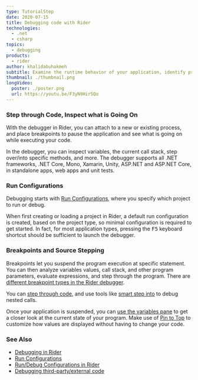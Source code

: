 ```yaml
---
type: TutorialStep
date: 2020-07-15
title: Debugging code with Rider
technologies:
  - .net
  - csharp
topics:
  - debugging
products:
  - rider
author: khalidabuhakmeh
subtitle: Examine the runtime behavior of your application, identify problematic code, run through code step by step.
thumbnail: ./thumbnail.png
longVideo:
  poster: ./poster.png
  url: https://youtu.be/F3yN9HirSQo
---
```


### Step through Code, Inspect what is Going On

With the debugger in Rider, you can attach to a new or existing process, and place breakpoints to pause the application and see what is going on while executing your code.

In the debugger, you can inspect variables, the current call stack, step over/into specific methods, and more. The debugger supports all .NET frameworks, .NET Core, Mono, Xamarin, Unity, ASP.NET and ASP.NET Core, in standalone apps, web apps and unit tests.

### Run Configurations

Debugging starts with [Run Configurations](https://www.jetbrains.com/help/rider/Run_Debug_Configuration.html), where you specify which project to run or debug.

When first creating or loading a project in Rider, a default run configuration is created, based on the project type, so minimal configuration is required to get started. In fact, for most application types, pressing the <kbd>F5</kbd> keyboard shortcut should be sufficient to launch the debugger.

### Breakpoints and Source Stepping

Breakpoints let you suspend the program execution at specific statement. You can then analyze variables values, call stack, and other program parameters, evaluate expressions, and step through the program. There are [different breakpoint types in the Rider debugger](https://www.jetbrains.com/help/rider/Using_Breakpoints.html).

You can [step through code](https://www.jetbrains.com/help/rider/Stepping_Through_the_Program.html), and use tools like [smart step into](https://www.jetbrains.com/help/rider/Stepping_Through_the_Program.html#smart_step_into) to debug nested calls.

Once your application is suspended, you can [use the variables pane](https://www.jetbrains.com/help/rider/Inspecting_Variables.html) to get a closer look at the current state of your program. Make use of [Pin to Top](https://www.jetbrains.com/help/rider/Inspecting_Variables.html#pinned_items) to customize how values are displayed without having to change your code.

### See Also

- [Debugging in Rider](https://www.jetbrains.com/help/rider/Debugging_Code.html)
- [Run Configurations](https://www.jetbrains.com/help/rider/Run_Debug_Configuration.html)
- [Run/Debug Configurations in Rider](https://blog.jetbrains.com/dotnet/2017/08/23/rundebug-configurations-rider/)
- [Debugging third-party/external code](https://blog.jetbrains.com/dotnet/2017/12/20/debugging-third-party-code-rider/)